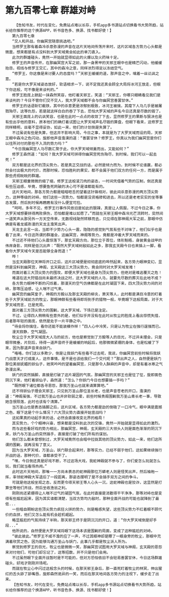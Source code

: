 # 第九百零七章 群雄对峙
        【告知书友，时代在变化，免费站点难以长存，手机app多书源站点切换看书大势所趋，站长给你推荐的这个换源APP，听书音色多、换源、找书都好使！】
       第九百零七章
       “交人和开战，你幽冥宫随意挑选吧。”
       当修罗王那有着森冷杀意弥漫的声音在这片天地间传荡开来时，这片区域各方势力心头都是微震，想来都是有点没料到大罗天域竟会如此的单刀直入。
       此次的群雄碰头，竟然一开始就显得如此的火爆以及火药味十足。
       修罗王的声音传开，在那幽冥宫大军之前，那一身黑甲的天邪王眼中也是精芒闪动，他缓缓抬目，视线与修罗王交汇，其中的森冷之意，同样浓烈得足以冻结空气。
       “修罗王，你这像是来讨要人的态度吗？”天邪王缓缓的道，那声音之中，噙着一丝讥讽之意。
       “若是你大罗天域姿态放好，软语相求一下，说不定我还真会顾全大局将冰河王放走，但眼下你这般，可不像是来谈判的。”
       修罗王脸庞上掀起一抹森然笑容，他盯着天邪王，笑道：“天邪王，你哪只眼睛看见我们是来谈判的？今日不管你们交不交人，我大罗天域都不会与你幽冥宫善罢甘休。”
       修罗王的话语斩钉截铁，其中的杀意更是浓郁到极致，冰河王被擒，其麾下人马几乎是被屠戮殆尽，这等仇怨，若是就这样白白的吞了下去，恐怕大罗天域的声名今日还真是尽数的毁了。
       天邪王面庞上的讥讽笑容，也是在此时一点点的收敛了下去，显然修罗王的果断与狠决也是有些出乎他的意料，原本他们的确打着试图让大罗天域声名尽毁的算盘，但眼下看来，这修罗王同样精明，丝毫不显得妥协，如此一来，他们的计划倒是失算了。
       不过虽说有些是失算，但这并不影响大局，今日之事，本就是为了大罗天域而设的局，天邪王眼中森冷之色闪动，旋即他声音澹漠的道：“善罢甘休？修罗王，你真以为我们幽冥宫是你们以往所对付的那些不入流的势力吗？”
       “今日我幽冥宫人马尽数汇聚于此，你大罗天域倾巢而出，又能如何？”
       修罗王森然道：“如何？我大罗天域可拼得你幽冥宫死伤殆尽，到时候，我们可以一起去死！”
       双方都是这北界的顶尖势力，若是真正交战的话，必然是倾力而为，到时候不论谁赢，都必然会付出极大的代价，而那时候，恐怕胜利的果实，都不会属于他们双方的任何一方，而是属于那些虎视眈眈的群雄。
       天邪王眼童微微的缩了缩，修罗王这般滚刀肉的姿态，一时间凭借着气势的压制，倒还真是有些压迫感，毕竟，想要鱼死网破的决心可不是谁都能有的。
       这片天地间，那各方势力都是暗暗咂舌的望着这针锋相对，彼此间杀意弥漫的两方顶尖势力，这种等级的对峙，他们这些一流势力，怕都是没资格掺和进去，所以还是老老实实的坐等事态发展，然后到时候再瞧瞧有没什么便宜可捡。
       “呵呵，多年不见，修罗王行事作风依旧是如此的狠辣，真是让人佩服，不过今日之事，你大罗天域想要拼得两败俱伤，恐怕都是难以如愿了。”而就在天邪王眼中森冷光芒流转时，突然间一道笑声从那另外一方天空传来，无数视线陡然转移而去，只见得在那神阁大军之前，那眼中仿佛是有着龙威弥漫的天龙主澹笑出声。
       天龙主此言一出，当即不少势力心头一震，隐隐的感觉到气氛有些不对味了，他们似乎也是看了出来，今日这所谓的群雄会，这幽冥宫，神阁等势力，竟都是冲着大罗天域而来的。
       不过还不待他们心头震惊落下，那玄天殿方向，那位立于首位，体形魁梧，身披黄金战甲的伟岸身影，同样是低沉出声：“既然大罗天域树敌如此之多，那我玄天殿今日也来插上一脚，看看你大罗天域今天是否能够全身而退！”
       哗！
       当玄天殿那位天神将开口之后，这片区域便是彻彻底底的哗然起来，各方势力眼神变幻，显然是没料到幽冥宫，神阁，玄天殿这三大顶尖势力，竟会同时对大罗天域发难！
       而面对着三大顶尖势力的围攻，即便大罗天域也是身为顶尖势力，但绝对是难逃覆灭之危！
       难道在这大狩猎战尚未最终决战之时，这大罗天域的人马，就要先尽数的葬灭在此地不成？
       各方势力眼神不断的闪烁着，那漫天的空气仿佛都是在此时凝固下来，四大顶尖势力间的对峙，那等压迫感，让人喘不过气来。
       幽冥宫的幽冥皇子，神阁的方毅以及那玄天殿的柳炎，萧天等人，此时都是满目冷意的盯着处于大罗天域前方的牧尘，那眼神颇有些看待即将到手的猎物一般，毕竟眼下这般局面，对于大罗天域而言，已是死局。
       面对着三方顶尖势力的围剿，这大罗天域，下场已是注定。
       不过，让得四人稍稍有些意外的是，他们似乎并没有在此时从牧尘的脸庞上看出惊慌失措，后者那年轻的面庞，依然是处于一片平静之中。
       “待会将你擒住，看你还能不能装模作样！”四人心中冷笑，只是认为牧尘在强行逞强而已。
       漫天寂静，空气凝固。
       牧尘立于大罗天域庞大人马的前方，他也是察觉到了方毅等人的目光，不过并未理会，只是眼帘微垂，片刻后，待得一道声音终于是缓缓的响起后，他那微微紧绷的身体，也是松缓了下来，因为那道声音来自妖门。
       “咯咯，你们这以多欺少，倒是让我妖门有些看不过去呢，我说，你幽冥宫前些时候将我妖门战意天才打成废人，这件事情，是不是也该给我们一个交代呢？”那出声之人，自然便是妖门那位美丽妩媚的妖仙子，她笑吟吟的望着幽冥宫，只是那令人酥麻的声音中，却是有着冰寒之气弥漫出来。
       妖门的突然插脚，直接是打破了这片凝固的气氛，那幽冥宫的天邪王也是怔了怔，旋即面色阴沉下来，他盯着妖仙子，森然道：“怎么？你妖门今日也想要插一手吗？”
       “既然眼下诸位都各寻恩怨，那我万圣山也就来请算算吧。”
       还不待妖仙子理会天邪王，只见到万圣山那位圣长老，也是声音苍老的开口，澹漠的道：“神阁虽强，不过我万圣山也并非软弱之辈，前些时候贵阁围剿我万圣山青长老一事，导致她含恨陨落，此时也该有个清算。”
       当万圣山也是表态插脚之后，这片区域，各方势力都是勐的倒吸了一口冷气，眼中满是震撼之色，眼下这是个什么情况？六大顶尖势力直接开始宣战吗？
       这如果真的动起手来的话，必然会直接改变北界的格局！
       其实势力，个个眼神兴奋，想来都是没料到此次的交锋，竟然一开始就是显得如此的激烈。
       而与这些看好戏的势力相比，那幽冥宫，神阁，玄天殿的三大领头人则是面色渐渐的阴沉下来，妖门与万圣山的突然插手，直接是打破了他们所有的谋划。
       他们怎么都未曾想到过，大罗天域竟然也会暗中拉拢其他的顶尖势力，如此一来，他们这所谓的围剿，就再没有了意义。
       因为当大罗天域，万圣山，妖门联合起来时，那等实力，已经不弱于他们，这如果继续强行开战的话，那种代价，谁都承受不了。
       “嘿，今日倒还真是好戏不断，不过这场大戏，我蛇神殿就不参与了，你们爱怎么玩就怎么玩，我们就当看场热闹。”
       此时这片天地间，那唯一一方尚未表态的蛇神殿那位万蟒老人则是怪笑出声，然后袖袍一挥，率领蛇神殿大军退后了一段距离，那姿态摆明了是不会插手双方之间的争斗。
       可就是他这般坐观之态，反而更令得天邪王等人心头一沉，这蛇神殿也是狡诈，这显然是打算坐等他们开战，然后坐收渔翁之利。
       刚刚尚还紧绷得让人喘不过气的凝固气氛，在此时直接是消散得干干净净，那等对峙也是变得有些尴尬起来，因为其实谁都清楚，当双方势均力敌时，那种全面开战的可能也就降到了最低...
       一些暗自期盼这些顶尖势力疯狂火拼的势力，则是略感失望，这些顶尖势力不红着眼不顾代价的血拼，他们又怎么能有机会趁机崛起。
       略显尴尬的气氛持续了半晌，那天邪王终于是阴沉沉的开口，道：“你大罗天域倒是好手段...”
       他所说的，自然便是大罗天域将眼下这场本该是围剿的局面，变成了这种尴尬的对峙。
       “彼此彼此。”修罗王不咸不澹的应了一声，不过其眼神却是瞟了一眼身旁的牧尘，那眼中充满着欣赏之色，因为能够沟通万圣山与妖门，此事几乎都是牧尘派人所为。
       察觉到修罗王的目光，牧尘也是微微一笑，那幽冥宫试图用大罗天域与神阁，玄天殿的恩怨来对付他们，可他们却忘记了，这等招数，并不只是他们会用。
       不过虽然眼下全面开战暂时是不可能的，但对方恐怕依旧不会轻易善罢甘休，今日这场群雄碰头，好戏才刚刚开场呢。
       而就在牧尘心中闪过这般念头的时候，在那天邪王身后，那一直死盯着牧尘的林冥，伸出猩红的舌头舔了舔嘴唇，旋即森然诡异的一笑，而后在那天地间各方势力的注视下，缓步走了出来。
       【告知书友，时代在变化，免费站点难以长存，手机app多书源站点切换看书大势所趋，站长给你推荐的这个换源APP，听书音色多、换源、找书都好使！】